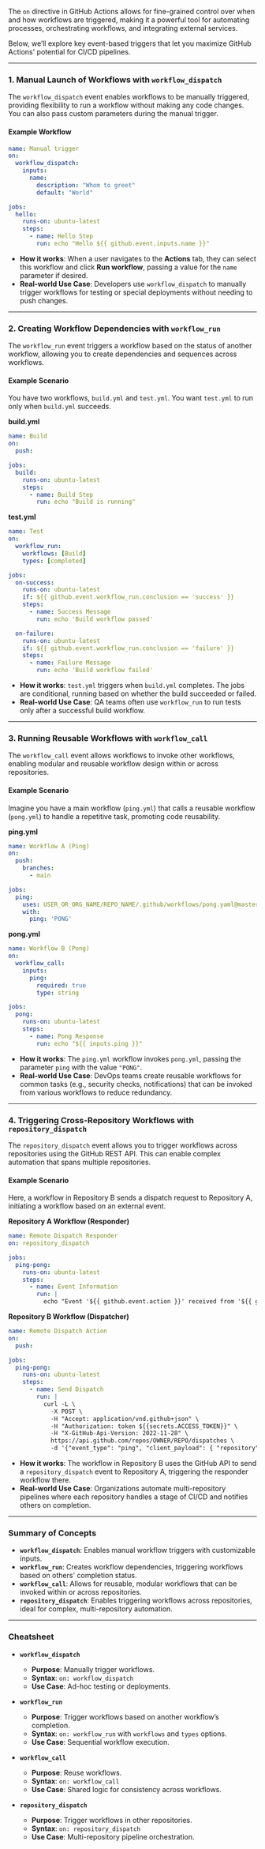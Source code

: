 The `on` directive in GitHub Actions allows for fine-grained control over when and how workflows are triggered, making it a powerful tool for automating processes, orchestrating workflows, and integrating external services.

Below, we’ll explore key event-based triggers that let you maximize GitHub Actions' potential for CI/CD pipelines.

---

### **1. Manual Launch of Workflows with `workflow_dispatch`**

The `workflow_dispatch` event enables workflows to be manually triggered, providing flexibility to run a workflow without making any code changes. You can also pass custom parameters during the manual trigger.

#### Example Workflow
```yaml
name: Manual trigger
on:
  workflow_dispatch:
    inputs:
      name:
        description: "Whom to greet"
        default: "World"

jobs:
  hello:
    runs-on: ubuntu-latest
    steps:
      - name: Hello Step 
        run: echo "Hello ${{ github.event.inputs.name }}"
```

- **How it works**: When a user navigates to the **Actions** tab, they can select this workflow and click **Run workflow**, passing a value for the `name` parameter if desired.
- **Real-world Use Case**: Developers use `workflow_dispatch` to manually trigger workflows for testing or special deployments without needing to push changes.

---

### **2. Creating Workflow Dependencies with `workflow_run`**

The `workflow_run` event triggers a workflow based on the status of another workflow, allowing you to create dependencies and sequences across workflows.

#### Example Scenario
You have two workflows, `build.yml` and `test.yml`. You want `test.yml` to run only when `build.yml` succeeds.

**build.yml**
```yaml
name: Build
on:
  push:

jobs:
  build:
    runs-on: ubuntu-latest
    steps:
      - name: Build Step
        run: echo "Build is running"
```

**test.yml**
```yaml
name: Test
on:
  workflow_run:
    workflows: [Build]
    types: [completed]

jobs:
  on-success:
    runs-on: ubuntu-latest
    if: ${{ github.event.workflow_run.conclusion == 'success' }}
    steps:
      - name: Success Message
        run: echo 'Build workflow passed'

  on-failure:
    runs-on: ubuntu-latest
    if: ${{ github.event.workflow_run.conclusion == 'failure' }}
    steps:
      - name: Failure Message
        run: echo 'Build workflow failed'
```

- **How it works**: `test.yml` triggers when `build.yml` completes. The jobs are conditional, running based on whether the build succeeded or failed.
- **Real-world Use Case**: QA teams often use `workflow_run` to run tests only after a successful build workflow.

---

### **3. Running Reusable Workflows with `workflow_call`**

The `workflow_call` event allows workflows to invoke other workflows, enabling modular and reusable workflow design within or across repositories.

#### Example Scenario
Imagine you have a main workflow (`ping.yml`) that calls a reusable workflow (`pong.yml`) to handle a repetitive task, promoting code reusability.

**ping.yml**
```yaml
name: Workflow A (Ping)
on:
  push:
    branches:
      - main

jobs:
  ping:
    uses: USER_OR_ORG_NAME/REPO_NAME/.github/workflows/pong.yaml@master
    with:
      ping: 'PONG'
```

**pong.yml**
```yaml
name: Workflow B (Pong)
on:
  workflow_call:
    inputs:
      ping:
        required: true
        type: string

jobs:
  pong:
    runs-on: ubuntu-latest
    steps:
      - name: Pong Response
        run: echo "${{ inputs.ping }}"
```

- **How it works**: The `ping.yml` workflow invokes `pong.yml`, passing the parameter `ping` with the value `"PONG"`.
- **Real-world Use Case**: DevOps teams create reusable workflows for common tasks (e.g., security checks, notifications) that can be invoked from various workflows to reduce redundancy.

---

### **4. Triggering Cross-Repository Workflows with `repository_dispatch`**

The `repository_dispatch` event allows you to trigger workflows across repositories using the GitHub REST API. This can enable complex automation that spans multiple repositories.

#### Example Scenario
Here, a workflow in Repository B sends a dispatch request to Repository A, initiating a workflow based on an external event.

**Repository A Workflow (Responder)**
```yaml
name: Remote Dispatch Responder
on: repository_dispatch

jobs:
  ping-pong:
    runs-on: ubuntu-latest
    steps:
      - name: Event Information
        run: |
          echo "Event '${{ github.event.action }}' received from '${{ github.event.client_payload.repository }}'"
```

**Repository B Workflow (Dispatcher)**
```yaml
name: Remote Dispatch Action
on:
  push:

jobs:
  ping-pong:
    runs-on: ubuntu-latest
    steps:
      - name: Send Dispatch
        run: |
          curl -L \
            -X POST \
            -H "Accept: application/vnd.github+json" \
            -H "Authorization: token ${{secrets.ACCESS_TOKEN}}" \
            -H "X-GitHub-Api-Version: 2022-11-28" \
            https://api.github.com/repos/OWNER/REPO/dispatches \
            -d '{"event_type": "ping", "client_payload": { "repository": "'"$GITHUB_REPOSITORY"'" }}'
```

- **How it works**: The workflow in Repository B uses the GitHub API to send a `repository_dispatch` event to Repository A, triggering the responder workflow there.
- **Real-world Use Case**: Organizations automate multi-repository pipelines where each repository handles a stage of CI/CD and notifies others on completion.

---

### **Summary of Concepts**

- **`workflow_dispatch`**: Enables manual workflow triggers with customizable inputs.
- **`workflow_run`**: Creates workflow dependencies, triggering workflows based on others' completion status.
- **`workflow_call`**: Allows for reusable, modular workflows that can be invoked within or across repositories.
- **`repository_dispatch`**: Enables triggering workflows across repositories, ideal for complex, multi-repository automation.

---

### **Cheatsheet**

- **`workflow_dispatch`**
  - **Purpose**: Manually trigger workflows.
  - **Syntax**: `on: workflow_dispatch`
  - **Use Case**: Ad-hoc testing or deployments.
  
- **`workflow_run`**
  - **Purpose**: Trigger workflows based on another workflow’s completion.
  - **Syntax**: `on: workflow_run` with `workflows` and `types` options.
  - **Use Case**: Sequential workflow execution.

- **`workflow_call`**
  - **Purpose**: Reuse workflows.
  - **Syntax**: `on: workflow_call`
  - **Use Case**: Shared logic for consistency across workflows.

- **`repository_dispatch`**
  - **Purpose**: Trigger workflows in other repositories.
  - **Syntax**: `on: repository_dispatch`
  - **Use Case**: Multi-repository pipeline orchestration.

